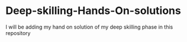 # Deep-skilling-Hands-On-solutions
I will be adding my hand on solution of my deep skilling phase in this repository
